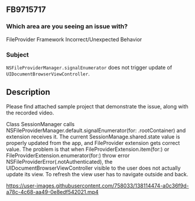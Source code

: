 ## FB9715717

### Which area are you seeing an issue with?
FileProvider Framework
Incorrect/Unexpected Behavior

### Subject
`NSFileProviderManager.signalEnumerator` does not trigger update of `UIDocumentBrowserViewController`.

## Description 

Please find attached sample project that demonstrate the issue, along with the recorded video.

Class SessionManager calls NSFileProviderManager.default.signalEnumerator(for: .rootContainer) and extension receives it. The current SessionManage.shared.state value is properly updated from the app, and FileProvider extension gets correct value. The problem is that when FileProviderExtension.item(for:) or FileProviderExtension.enumerator(for:) throw error NSFileProviderError(.notAuthenticated), the UIDocumentBrowserViewController visible to the user does not actually update its view. To refresh the view user has to navigate outside and back.



https://user-images.githubusercontent.com/758033/138114474-a0c36f9d-a78c-4c68-aa49-0e8edf542021.mp4

